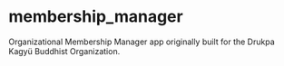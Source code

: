 # membership_manager

Organizational Membership Manager app originally built for the Drukpa Kagyü Buddhist Organization.
